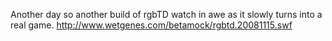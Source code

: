 Another day so another build of rgbTD watch in awe as it slowly turns into a real game. http://www.wetgenes.com/betamock/rgbtd.20081115.swf